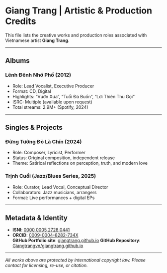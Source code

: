# Giang Trang | Artistic & Production Credits

This file lists the creative works and production roles associated with Vietnamese artist **Giang Trang**.

---

## Albums

### **Lênh Đênh Nhớ Phố** (2012)
- Role: Lead Vocalist, Executive Producer
- Format: CD, Digital
- Highlights: “Vườn Xưa”, “Tuổi Đá Buồn”, “Lời Thiên Thu Gọi”
- ISRC: Multiple (available upon request)
- Total streams: 2.9M+ (Spotify, 2024)

---

## Singles & Projects

### **Đừng Tưởng Đỏ Là Chín** (2024)
- Role: Composer, Lyricist, Performer
- Status: Original composition, independent release
- Theme: Satirical reflections on perception, truth, and modern love

### **Trịnh Cuối** (Jazz/Blues Series, 2025)
- Role: Curator, Lead Vocal, Conceptual Director
- Collaborators: Jazz musicians, arrangers
- Format: Live performances + digital EPs


---

## Metadata & Identity

- **ISNI**: [0000 0005 2728 0441](https://isni.org/isni/0000000527280441)  
- **ORCID**: [0009-0004-8282-734X](https://orcid.org/0009-0004-8282-734X)  
  **GitHub Portfolio site**: [giangtrang.github.io](https://github.com/Giangtrangvn)
**GitHub Repository**: [Giangtrangvn/giangtrang.github.io](https://github.com/Giangtrangvn/giangtrang.github.io)

---

*All works above are protected by international copyright law. Please contact for licensing, re-use, or citation.*
